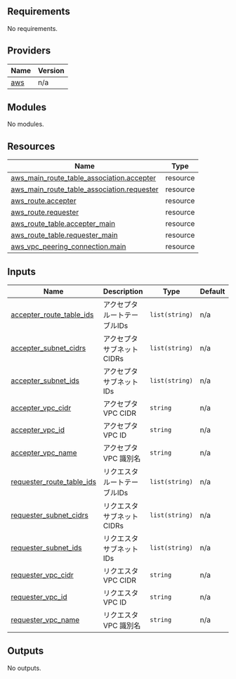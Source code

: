 <!-- BEGIN_TF_DOCS -->
## Requirements

No requirements.

## Providers

| Name | Version |
|------|---------|
| <a name="provider_aws"></a> [aws](#provider\_aws) | n/a |

## Modules

No modules.

## Resources

| Name | Type |
|------|------|
| [aws_main_route_table_association.accepter](https://registry.terraform.io/providers/hashicorp/aws/latest/docs/resources/main_route_table_association) | resource |
| [aws_main_route_table_association.requester](https://registry.terraform.io/providers/hashicorp/aws/latest/docs/resources/main_route_table_association) | resource |
| [aws_route.accepter](https://registry.terraform.io/providers/hashicorp/aws/latest/docs/resources/route) | resource |
| [aws_route.requester](https://registry.terraform.io/providers/hashicorp/aws/latest/docs/resources/route) | resource |
| [aws_route_table.accepter_main](https://registry.terraform.io/providers/hashicorp/aws/latest/docs/resources/route_table) | resource |
| [aws_route_table.requester_main](https://registry.terraform.io/providers/hashicorp/aws/latest/docs/resources/route_table) | resource |
| [aws_vpc_peering_connection.main](https://registry.terraform.io/providers/hashicorp/aws/latest/docs/resources/vpc_peering_connection) | resource |

## Inputs

| Name | Description | Type | Default | Required |
|------|-------------|------|---------|:--------:|
| <a name="input_accepter_route_table_ids"></a> [accepter\_route\_table\_ids](#input\_accepter\_route\_table\_ids) | アクセプタルートテーブルIDs | `list(string)` | n/a | yes |
| <a name="input_accepter_subnet_cidrs"></a> [accepter\_subnet\_cidrs](#input\_accepter\_subnet\_cidrs) | アクセプタサブネットCIDRs | `list(string)` | n/a | yes |
| <a name="input_accepter_subnet_ids"></a> [accepter\_subnet\_ids](#input\_accepter\_subnet\_ids) | アクセプタサブネットIDs | `list(string)` | n/a | yes |
| <a name="input_accepter_vpc_cidr"></a> [accepter\_vpc\_cidr](#input\_accepter\_vpc\_cidr) | アクセプタVPC CIDR | `string` | n/a | yes |
| <a name="input_accepter_vpc_id"></a> [accepter\_vpc\_id](#input\_accepter\_vpc\_id) | アクセプタVPC ID | `string` | n/a | yes |
| <a name="input_accepter_vpc_name"></a> [accepter\_vpc\_name](#input\_accepter\_vpc\_name) | アクセプタVPC 識別名 | `string` | n/a | yes |
| <a name="input_requester_route_table_ids"></a> [requester\_route\_table\_ids](#input\_requester\_route\_table\_ids) | リクエスタルートテーブルIDs | `list(string)` | n/a | yes |
| <a name="input_requester_subnet_cidrs"></a> [requester\_subnet\_cidrs](#input\_requester\_subnet\_cidrs) | リクエスタサブネットCIDRs | `list(string)` | n/a | yes |
| <a name="input_requester_subnet_ids"></a> [requester\_subnet\_ids](#input\_requester\_subnet\_ids) | リクエスタサブネットIDs | `list(string)` | n/a | yes |
| <a name="input_requester_vpc_cidr"></a> [requester\_vpc\_cidr](#input\_requester\_vpc\_cidr) | リクエスタVPC CIDR | `string` | n/a | yes |
| <a name="input_requester_vpc_id"></a> [requester\_vpc\_id](#input\_requester\_vpc\_id) | リクエスタVPC ID | `string` | n/a | yes |
| <a name="input_requester_vpc_name"></a> [requester\_vpc\_name](#input\_requester\_vpc\_name) | リクエスタVPC 識別名 | `string` | n/a | yes |

## Outputs

No outputs.
<!-- END_TF_DOCS -->
